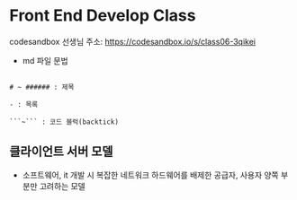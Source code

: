 # Front End Develop Class

codesandbox 선생님 주소: https://codesandbox.io/s/class06-3qikei
- md 파일 문법

```

# ~ ###### : 제목

- : 목록

```~``` : 코드 블럭(backtick)

```

## 클라이언트 서버 모델

- 소프트웨어, it 개발 시 복잡한 네트워크 하드웨어를 배제한 
공급자, 사용자 양쪽 부분만 고려하는 모델